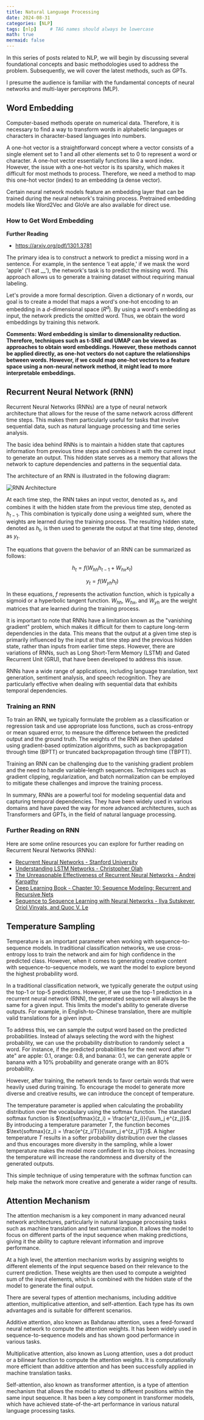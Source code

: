 ```yaml
---
title: Natural Language Processing
date: 2024-08-31
categories: [NLP]
tags: [nlp]     # TAG names should always be lowercase
math: true
mermaid: false
---
```


In this series of posts related to NLP, we will begin by discussing several foundational concepts and basic methodologies used to address the problem. Subsequently, we will cover the latest methods, such as GPTs. 

I presume the audience is familiar with the fundamental concepts of neural networks and multi-layer perceptrons (MLP).

## Word Embedding

Computer-based methods operate on numerical data. Therefore, it is necessary to find a way to transform words in alphabetic languages or characters in character-based languages into numbers.

A one-hot vector is a straightforward concept where a vector consists of a single element set to 1 and all other elements set to 0 to represent a word or character.  A one-hot vector essentially functions like a word index.  However, the issue with a one-hot vector is its sparsity, which makes it difficult for most methods to process. Therefore, we need a method to map this one-hot vector (index) to an embedding (a dense vector).

Certain neural network models feature an embedding layer that can be trained during the neural network's training process. Pretrained embedding models like Word2Vec and GloVe are also available for direct use.

### How to Get Word Embedding

**Further Reading**
* https://arxiv.org/pdf/1301.3781

The primary idea is to construct a network to predict a missing word in a sentence. For example, in the sentence 'I eat apple,' if we mask the word 'apple' ('I eat __'), the network's task is to predict the missing word. This approach allows us to generate a training dataset without requiring manual labeling.

Let's provide a more formal description. Given a dictionary of $n$ words, our goal is to create a model that maps a word's one-hot encoding to an embedding in a $d$-dimensional space ($R^d$). By using a word's embedding as input, the network predicts the omitted word. Thus, we obtain the word embeddings by training this network.

**Comments: Word embedding is similar to dimensionality reduction. Therefore, techniques such as t-SNE and UMAP can be viewed as approaches to obtain word embeddings. However, these methods cannot be applied directly, as one-hot vectors do not capture the relationships between words. However, if we could map one-hot vectors to a feature space using a non-neural network method, it might lead to more interpretable embeddings.**


## Recurrent Neural Network (RNN)

Recurrent Neural Networks (RNNs) are a type of neural network architecture that allows for the reuse of the same network across different time steps. This makes them particularly useful for tasks that involve sequential data, such as natural language processing and time series analysis.

The basic idea behind RNNs is to maintain a hidden state that captures information from previous time steps and combines it with the current input to generate an output. This hidden state serves as a memory that allows the network to capture dependencies and patterns in the sequential data.

The architecture of an RNN is illustrated in the following diagram:

![RNN Architecture](https://example.com/rnn_architecture.png)

At each time step, the RNN takes an input vector, denoted as $x_t$, and combines it with the hidden state from the previous time step, denoted as $h_{t-1}$. This combination is typically done using a weighted sum, where the weights are learned during the training process. The resulting hidden state, denoted as $h_t$, is then used to generate the output at that time step, denoted as $y_t$.

The equations that govern the behavior of an RNN can be summarized as follows:

$$
h_t = f(W_{hh}h_{t-1} + W_{hx}x_t) 
$$

$$
y_t = f(W_{yh}h_t)
$$

In these equations, $f$ represents the activation function, which is typically a sigmoid or a hyperbolic tangent function. $W_{hh}$, $W_{hx}$, and $W_{yh}$ are the weight matrices that are learned during the training process.

It is important to note that RNNs have a limitation known as the "vanishing gradient" problem, which makes it difficult for them to capture long-term dependencies in the data. This means that the output at a given time step is primarily influenced by the input at that time step and the previous hidden state, rather than inputs from earlier time steps. However, there are variations of RNNs, such as Long Short-Term Memory (LSTM) and Gated Recurrent Unit (GRU), that have been developed to address this issue.

RNNs have a wide range of applications, including language translation, text generation, sentiment analysis, and speech recognition. They are particularly effective when dealing with sequential data that exhibits temporal dependencies.

### Training an RNN

To train an RNN, we typically formulate the problem as a classification or regression task and use appropriate loss functions, such as cross-entropy or mean squared error, to measure the difference between the predicted output and the ground truth. The weights of the RNN are then updated using gradient-based optimization algorithms, such as backpropagation through time (BPTT) or truncated backpropagation through time (TBPTT).

Training an RNN can be challenging due to the vanishing gradient problem and the need to handle variable-length sequences. Techniques such as gradient clipping, regularization, and batch normalization can be employed to mitigate these challenges and improve the training process.

In summary, RNNs are a powerful tool for modeling sequential data and capturing temporal dependencies. They have been widely used in various domains and have paved the way for more advanced architectures, such as Transformers and GPTs, in the field of natural language processing.

### Further Reading on RNN

Here are some online resources you can explore for further reading on Recurrent Neural Networks (RNNs):

- [Recurrent Neural Networks - Stanford University](https://stanford.edu/~shervine/teaching/cs-230/cheatsheet-recurrent-neural-networks)
- [Understanding LSTM Networks - Christopher Olah](https://colah.github.io/posts/2015-08-Understanding-LSTMs)
- [The Unreasonable Effectiveness of Recurrent Neural Networks - Andrej Karpathy](http://karpathy.github.io/2015/05/21/rnn-effectiveness)
- [Deep Learning Book - Chapter 10: Sequence Modeling: Recurrent and Recursive Nets](https://www.deeplearningbook.org/contents/rnn.html)
- [Sequence to Sequence Learning with Neural Networks - Ilya Sutskever, Oriol Vinyals, and Quoc V. Le](https://arxiv.org/abs/1409.3215)


## Temperature Sampling

Temperature is an important parameter when working with sequence-to-sequence models. In traditional classification networks, we use cross-entropy loss to train the network and aim for high confidence in the predicted class. However, when it comes to generating creative content with sequence-to-sequence models, we want the model to explore beyond the highest probability word.

In a traditional classification network, we typically generate the output using the top-1 or top-5 predictions. However, if we use the top-1 prediction in a recurrent neural network (RNN), the generated sequence will always be the same for a given input. This limits the model's ability to generate diverse outputs. For example, in English-to-Chinese translation, there are multiple valid translations for a given input.

To address this, we can sample the output word based on the predicted probabilities. Instead of always selecting the word with the highest probability, we can use the probability distribution to randomly select a word. For instance, if the predicted probabilities for the next word after "I ate" are apple: 0.1, orange: 0.8, and banana: 0.1, we can generate apple or banana with a 10% probability and generate orange with an 80% probability.

However, after training, the network tends to favor certain words that were heavily used during training. To encourage the model to generate more diverse and creative results, we can introduce the concept of temperature.

The temperature parameter is applied when calculating the probability distribution over the vocabulary using the softmax function. The standard softmax function is $\text{softmax}(z_i) = \frac{e^{z_i}}{\sum_j e^{z_j}}$. By introducing a temperature parameter $T$, the function becomes $\text{softmax}(z_i) = \frac{e^{z_i/T}}{\sum_j e^{z_j/T}}$. A higher temperature $T$ results in a softer probability distribution over the classes and thus encourages more diversity in the sampling, while a lower temperature makes the model more confident in its top choices. Increasing the temperature will increase the randomness and diversity of the generated outputs.

This simple technique of using temperature with the softmax function can help make the network more creative and generate a wider range of results.


## Attention Mechanism

The attention mechanism is a key component in many advanced neural network architectures, particularly in natural language processing tasks such as machine translation and text summarization. It allows the model to focus on different parts of the input sequence when making predictions, giving it the ability to capture relevant information and improve performance.

At a high level, the attention mechanism works by assigning weights to different elements of the input sequence based on their relevance to the current prediction. These weights are then used to compute a weighted sum of the input elements, which is combined with the hidden state of the model to generate the final output.

There are several types of attention mechanisms, including additive attention, multiplicative attention, and self-attention. Each type has its own advantages and is suitable for different scenarios.

Additive attention, also known as Bahdanau attention, uses a feed-forward neural network to compute the attention weights. It has been widely used in sequence-to-sequence models and has shown good performance in various tasks.

Multiplicative attention, also known as Luong attention, uses a dot product or a bilinear function to compute the attention weights. It is computationally more efficient than additive attention and has been successfully applied in machine translation tasks.

Self-attention, also known as transformer attention, is a type of attention mechanism that allows the model to attend to different positions within the same input sequence. It has been a key component in transformer models, which have achieved state-of-the-art performance in various natural language processing tasks.
